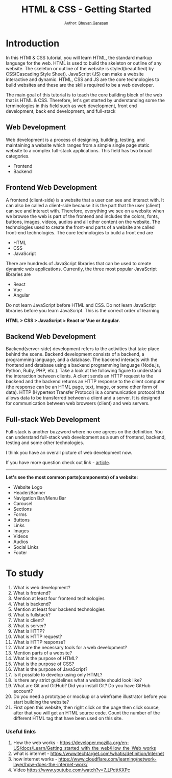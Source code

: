 <div align="center">
  <h1>HTML & CSS - Getting Started</h1>
<sub>Author:
<a href="https://www.linkedin.com/in/bhuvanaganesan-l-2209047a" target="_blank">Bhuvan Ganesan</a><br>
</sub>
</div>

# Introduction

In this HTMl & CSS tutorial, you will learn HTML, the standard markup language for the web. HTML is used to build the skeleton or outline of any website. The skeleton or outline of the website is styled(beautified) by CSS(Cascading Style Sheet). JavaScript (JS) can make a website interactive and dynamic. HTML, CSS and JS are the core technologies to build websites and these are the skills required to be a web developer. 

The main goal of this tutorial is to teach the core building block of the web that is HTML & CSS. Therefore, let's get started by understanding some the terminologies in this field such as web development, front end development, back end development, and full-stack

## Web Development

Web development is a process of designing, building, testing, and maintaining a website which ranges from a simple single page static website to a complex full-stack applications. This field has two broad categories.

- Frontend
- Backend

## Frontend Web Development

A frontend (client-side) is a website that a user can see and interact with. It can also be called a client-side because it is the part that the user (client) can see and interact with. Therefore, everything we see on a website when we browse the web is part of the frontend and includes the colors, fonts, buttons, images, videos, audios and all other content on the website. The technologies used to create the front-end parts of a website are called front-end technologies. The core technologies to build a front end are

- HTML
- CSS
- JavaScript

There are hundreds of JavaScript libraries that can be used to create dynamic web applications. Currently, the three most popular JavaScript libraries are

- React
- Vue
- Angular

Do not learn JavaScript before HTML and CSS. Do not learn JavaScript libraries before you learn JavaScript. This is the correct order of learning 

**HTML > CSS > JavaScript > React or Vue or Angular.**

## Backend Web Development

Backend(server-side) development refers to the activities that take place behind the scene. Backend development consists of a backend, a programming language, and a database. The backend interacts with the frontend and database using a backend programming language (Node.js, Python, Ruby, PHP, etc.). Take a look at the following figure to understand the interaction between clients. A client sends an HTTP request to the backend and the backend returns an HTTP response to the client computer (the response can be an HTML page, text, image, or some other form of data). HTTP (Hypertext Transfer Protocol) is a communication protocol that allows data to be transferred between a client and a server. It is designed for communication between web browsers (client) and web servers.

## Full-stack Web Development

Full-stack is another buzzword where no one agrees on the definition. You can understand full-stack web development as a sum of frontend, backend, testing and some other technologies. 

I think you have an overall picture of web development now.

If you have more question check out link - [article](https://developer.mozilla.org/en-US/docs/Learn/Getting_started_with_the_web/How_the_Web_works).

-------------------

**Let's see the most common parts(components) of a website:**

- Website Logo
- Header/Banner
- Navigation Bar/Menu Bar
- Carousel
- Sections
- Forms
- Buttons
- Links
- Images
- Videos
- Audios
- Social Links
- Footer

# To study 

1. What is web development?
2. What is frontend?
3. Mention at least four frontend technologies
4. What is backend?
5. Mention at least four backend technologies
6. What is fullstack?
7. What is client?
8. What is server?
9. What is HTTP?
10. What is HTTP request?
11. What is HTTP response?
12. What are the necessary tools for a web development?
13. Mention parts of a website?
14. What is the purpose of HTML?
15. What is the purpose of CSS?
16. What is the purpose of JavaScript?
17. Is it possible to develop using only HTML?
18. Is there any strict guidelines what a website should look like?
19. What are Git and GitHub? Did you install Git? Do you have GitHub account?
20. Do you need a prototype or mockup or a wireframe illustrator before you start building the website?
21. First open this website, then right click on the page then click source, after that you will get an HTML source code. Count the number of the different HTML tag that have been used on this site.



### Useful links

1. How the web works - https://developer.mozilla.org/en-US/docs/Learn/Getting_started_with_the_web/How_the_Web_works
2. what is internet - https://www.techtarget.com/whatis/definition/Internet
3. how internet works - https://www.cloudflare.com/learning/network-layer/how-does-the-internet-work/
4. Video https://www.youtube.com/watch?v=7_LPdttKXPc 
